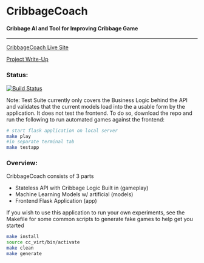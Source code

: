 # CribbageCoach
#### Cribbage AI and Tool for Improving Cribbage Game
---

[CribbageCoach Live Site](http://www.cribbagecoach.com/reset)

[Project Write-Up](http://www.cribbagecoach.com/blog)

### Status:

[![Build Status](https://travis-ci.org/alexjohnson84/crib.svg?branch=master)](https://travis-ci.org/alexjohnson84/crib)

Note: Test Suite currently only covers the Business Logic behind the API and validates that the current models load into the a usable form by the application.  It does not test the frontend.  To do so, download the repo and run the following to run automated games against the frontend:

```bash
# start flask application on local server
make play
#in separate terminal tab
make testapp
```


### Overview:
CribbageCoach consists of 3 parts
* Stateless API with Cribbage Logic Built in (gameplay)
* Machine Learning Models w/ artificial (models)
* Frontend Flask Application (app)

If you wish to use this application to run your own experiments, see the
Makefile for some common scripts to generate fake games to help get you started

```bash
make install
source cc_virt/bin/activate
make clean
make generate
```
